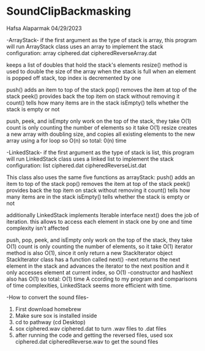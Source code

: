 # SoundClipBackmasking

Hafsa Alaparmak
04/29/2023

-ArrayStack-
if the first argument as the type of stack is array, this program will run
ArrayStack class uses an array to implement the stack
configuration: array ciphered.dat cipheredReverseArray.dat

keeps a list of doubles that hold the stack's elements
resize() method is used to double the size of the array when the stack is full
when an element is popped off stack, top index is decremented by one

push() adds an item to top of the stack
pop() removes the item at top of the stack
peek() provides back the top item on stack without removing it
count() tells how many items are in the stack
isEmpty() tells whether the stack is empty or not

push, peek, and isEmpty only work on the top of the stack, they take O(1)
count is only counting the number of elements so it take O(1)
resize creates a new array with doubling size, and copies all existing elements to the new array using a for loop so O(n)
so total: 0(n) time


-LinkedStack-
if the first argument as the type of stack is list, this program will run
LinkedStack class uses a linked list to implement the stack
configuration: list ciphered.dat cipheredReverseList.dat

This class also uses the same five functions as arrayStack:
push() adds an item to top of the stack
pop() removes the item at top of the stack
peek() provides back the top item on stack without removing it
count() tells how many items are in the stack
isEmpty() tells whether the stack is empty or not

additionally LinkedStack implements Iterable interface
next() does the job of iteration. this allows to access each element in stack one by one and time complexity isn't affected

push, pop, peek, and isEmpty only work on the top of the stack, they take O(1)
count is only counting the number of elements, so it take O(1)
iterator method is also O(1), since it only return a new StackIterator object
StackIterator class has a function called next()
-next returns the next element in the stack and advances the iterator to the next position and it only accesses element at current index, so O(1)
-constructor and hasNext also has O(1)
so total: O(1) time
A
ccording to my program and comparisons of time complexities, LinkedStack seems more efficient with time.


-How to convert the sound files-
1. First download homebrew
2. Make sure sox is installed inside
3. cd to pathway (cd Desktop)
4. sox ciphered.wav ciphered.dat to turn .wav files to .dat files
5. after running the code and getting the reversed files, used sox ciphered.dat cipheredReverse.wav to get the sound files
